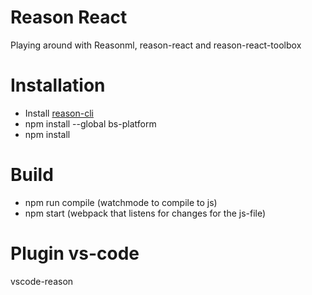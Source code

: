 # Reason React
Playing around with Reasonml, reason-react and reason-react-toolbox


# Installation
* Install [reason-cli](https://reasonml.github.io/guide/editor-tools/global-installation)
* npm install --global bs-platform
* npm install

# Build
* npm run compile (watchmode to compile to js)
* npm start (webpack that listens for changes for the js-file)

# Plugin vs-code
vscode-reason

